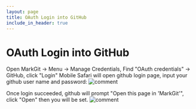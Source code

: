 ```yaml
---
layout: page
title: OAuth Login into GitHub
include_in_header: true
---
```

# OAuth Login into GitHub

<style>
img {
max-width: 300px;
}
</style>


Open MarkGit -> Menu -> Manage Credentials,
Find "OAuth credentials" -> GitHub, click "Login"
Mobile Safari will open github login page, input your github user name and password:
![comment](/MarkGit/assets/images/1677385132.956750.png)

Once login succeeded, github will prompt "Open this page in 'MarkGit'", click "Open" then you will be set.
![comment](/MarkGit/assets/images/1677385574.209412.png) 

